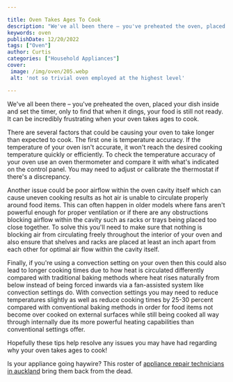 ```yaml
---

title: Oven Takes Ages To Cook
description: "We've all been there – you've preheated the oven, placed your dish inside and set the timer, only to find that when it dings, your...take a moment to check it out "
keywords: oven
publishDate: 12/20/2022
tags: ["Oven"]
author: Curtis
categories: ["Household Appliances"]
cover: 
 image: /img/oven/205.webp
 alt: 'not so trivial oven employed at the highest level'

---
```


We've all been there – you've preheated the oven, placed your dish inside and set the timer, only to find that when it dings, your food is still not ready. It can be incredibly frustrating when your oven takes ages to cook. 

There are several factors that could be causing your oven to take longer than expected to cook. The first one is temperature accuracy. If the temperature of your oven isn't accurate, it won't reach the desired cooking temperature quickly or efficiently. To check the temperature accuracy of your oven use an oven thermometer and compare it with what's indicated on the control panel. You may need to adjust or calibrate the thermostat if there's a discrepancy.

Another issue could be poor airflow within the oven cavity itself which can cause uneven cooking results as hot air is unable to circulate properly around food items. This can often happen in older models where fans aren't powerful enough for proper ventilation or if there are any obstructions blocking airflow within the cavity such as racks or trays being placed too close together. To solve this you'll need to make sure that nothing is blocking air from circulating freely throughout the interior of your oven and also ensure that shelves and racks are placed at least an inch apart from each other for optimal air flow within the cavity itself. 

Finally, if you're using a convection setting on your oven then this could also lead to longer cooking times due to how heat is circulated differently compared with traditional baking methods where heat rises naturally from below instead of being forced inwards via a fan-assisted system like convection settings do. With convection settings you may need to reduce temperatures slightly as well as reduce cooking times by 25-30 percent compared with conventional baking methods in order for food items not become over cooked on external surfaces while still being cooked all way through internally due its more powerful heating capabilities than conventional settings offer. 

Hopefully these tips help resolve any issues you may have had regarding why your oven takes ages to cook!

Is your appliance going haywire? This roster of <a href="/pages/appliance-repair-technicians/new-zealand/auckland/">appliance repair technicians in auckland</a> bring them back from the dead.